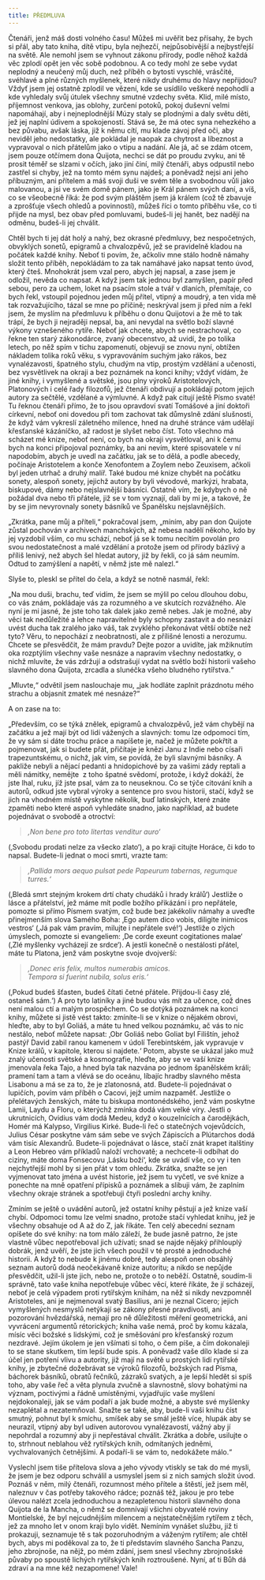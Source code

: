 ```yaml
---
title: PŘEDMLUVA
---
```


  

Čtenáři, jenž máš dosti volného času! Můžeš mi uvěřit bez přísahy, že bych si přál, aby tato kniha, dítě vtipu, byla nejhezčí, nejpůsobivější a nejbystřejší na světě. Ale nemohl jsem se vyhnout zákonu přírody, podle něhož každá věc zplodí opět jen věc sobě podobnou. A co tedy mohl ze sebe vydat neplodný a neučený můj duch, než příběh o bytosti vyschlé, vrásčité, svéhlavé a plné různých myšlenek, které nikdy druhému do hlavy nepřijdou? Vždyť jsem jej ostatně zplodil ve vězení, kde se usídlilo veškeré nepohodlí a kde vyhledaly svůj útulek všechny smutné vzdechy světa. Klid, milé místo, příjemnost venkova, jas oblohy, zurčení potoků, pokoj duševní velmi napomáhají, aby i nejneplodnější Múzy staly se plodnými a daly světu děti, jež jej naplní údivem a spokojeností. Stává se, že má otec syna nehezkého a bez půvabu, avšak láska, již k němu cítí, mu klade závoj před oči, aby neviděl jeho nedostatky, ale pokládal je naopak za chytrost a líbeznost a vypravoval o nich přátelům jako o vtipu a nadání. Ale já, ač se zdám otcem, jsem pouze otčímem dona Quijota, nechci se dát po proudu zvyku, ani tě prosit téměř se slzami v očích, jako jiní činí, milý čtenáři, abys odpustil nebo zastřel si chyby, jež na tomto mém synu najdeš; a poněvadž nejsi ani jeho příbuzným, ani přítelem a máš svoji duši ve svém těle a svobodnou vůli jako malovanou, a jsi ve svém domě pánem, jako je Král pánem svých daní, a víš, co se všeobecně říká: že pod svým pláštěm jsem já králem (což tě zbavuje a zprošťuje všech ohledů a povinností), můžeš říci o tomto příběhu vše, co ti přijde na mysl, bez obav před pomluvami, budeš-li jej hanět, bez nadějí na odměnu, budeš-li jej chválit.

Chtěl bych ti jej dát holý a nahý, bez okrasné předmluvy, bez nespočetných, obvyklých sonetů, epigramů a chvalozpěvů, jež se pravidelně kladou na počátek každé knihy. Neboť ti povím, že, ačkoliv mne stálo hodně námahy složit tento příběh, nepokládám to za tak namáhavé jako napsat tento úvod, který čteš. Mnohokrát jsem vzal pero, abych jej napsal, a zase jsem je odložil, nevěda co napsat. A když jsem tak jednou byl zamyšlen, papír před sebou, pero za uchem, loket na psacím stole a tvář v dlaních, přemítaje, co bych řekl, vstoupil pojednou jeden můj přítel, vtipný a moudrý, a ten vida mě tak rozvažujícího, tázal se mne po příčině; neskrýval jsem ji před ním a řekl jsem, že myslím na předmluvu k příběhu o donu Quijotovi a že mě to tak trápí, že bych ji nejraději nepsal, ba, ani nevydal na světlo boží slavné výkony vznešeného rytíře. Neboť jak chcete, abych se nestrachoval, co řekne ten starý zákonodárce, zvaný obecenstvo, až uvidí, že po tolika letech, po něž spím v tichu zapomenutí, objevuji se znovu nyní, obtížen nákladem tolika roků věku, s vypravováním suchým jako rákos, bez vynalézavosti, špatného stylu, chudým na vtip, prostým vzdělání a učenosti, bez vysvětlivek na okraji a bez poznámek na konci knihy; vždyť vídám, že jiné knihy, i vymyšlené a světské, jsou plny výroků Aristotelových, Platonových i celé řady filozofů, jež čtenáři obdivují a pokládají potom jejich autory za sečtělé, vzdělané a výmluvné. A když pak citují ještě Písmo svaté! Tu řeknou čtenáři přímo, že to jsou opravdoví svatí Tomášové a jiní doktoři církevní, neboť oni dovedou při tom zachovat tak důmyslně zdání slušnosti, že když vám vykreslí záletného milence, hned na druhé stránce vám udělají křesťanské kázáníčko, až radost je slyšet nebo číst. Toto všechno má scházet mé knize, neboť není, co bych na okraji vysvětloval, ani k čemu bych na konci připojoval poznámky, ba ani nevím, které spisovatele v ní napodobím, abych je uvedl na začátku, jak se to dělá, a podle abecedy, počínaje Aristotelem a konče Xenofontem a Zoylem nebo Zeuxisem, ačkoli byl jeden utrhač a druhý malíř. Také budou mé knize chybět na počátku sonety, alespoň sonety, jejichž autory by byli vévodové, markýzi, hrabata, biskupové, dámy nebo nejslavnější básníci. Ostatně vím, že kdybych o ně požádal dva nebo tři přátele, již se v tom vyznají, dali by mi je, a takové, že by se jim nevyrovnaly sonety básníků ve Španělsku nejslavnějších.

„Zkrátka, pane můj a příteli,“ pokračoval jsem, „míním, aby pan don Quijote zůstal pochován v archivech manchských, až nebesa nadělí někoho, kdo by jej vyzdobil vším, co mu schází, neboť já se k tomu necítím povolán pro svou nedostatečnost a malé vzdělání a protože jsem od přírody bázlivý a příliš lenivý, než abych šel hledat autory, již by řekli, co já sám neumím. Odtud to zamýšlení a napětí, v němž jste mě nalezl.“

Slyše to, pleskl se přítel do čela, a když se notně nasmál, řekl:

„Na mou duši, brachu, teď vidím, že jsem se mýlil po celou dlouhou dobu, co vás znám, pokládaje vás za rozumného a ve skutcích rozvážného. Ale nyní je mi jasné, že jste toho tak dalek jako země nebes. Jak je možné, aby věci tak nedůležité a lehce napravitelné byly schopny zastavit a do nesnází uvést ducha tak zralého jako váš, tak zvyklého překonávat větší obtíže než tyto? Věru, to nepochází z neobratnosti, ale z přílišné lenosti a nerozumu. Chcete se přesvědčit, že mám pravdu? Dejte pozor a uvidíte, jak mžiknutím oka rozptýlím všechny vaše nesnáze a napravím všechny nedostatky, o nichž mluvíte, že vás zdržují a odstrašují vydat na světlo boží historii vašeho slavného dona Quijota, zrcadla a slunéčka všeho bludného rytířstva.“

„Mluvte,“ odvětil jsem naslouchaje mu, „jak hodláte zaplnit prázdnotu mého strachu a objasnit zmatek mé nesnáze?“

A on zase na to:

„Především, co se týká znělek, epigramů a chvalozpěvů, jež vám chybějí na začátku a jež mají být od lidí vážených a slavných: tomu lze odpomoci tím, že vy sám si dáte trochu práce a napíšete je, načež je můžete pokřtít a pojmenovat, jak si budete přát, přičítaje je knězi Janu z Indie nebo císaři trapezuntskému, o nichž, jak vím, se povídá, že byli slavnými básníky. A pakliže nebyli a nějací pedanti a hnidopichové by za vašimi zády reptali a měli námitky, nemějte  z toho špatné svědomí, protože, i když dokáží, že jste lhal, ruku, jíž jste psal, vám za to neuseknou. Co se týče citování knih a autorů, odkud jste vybral výroky a sentence pro svou historii, stačí, když se jich na vhodném místě vyskytne několik, buď latinských, které znáte zpaměti nebo které aspoň vyhledáte snadno, jako například, až budete pojednávat o svobodě a otroctví:

> _‚Non bene pro toto litertas venditur auro‘_

(‚Svobodu prodati nelze za všecko zlato‘), a po kraji citujte Horáce, či kdo to napsal. Budete-li jednat o moci smrti, vrazte tam:

> _‚Pallida mors aequo pulsat pede Papeurum tabernas, regumque turres.‘_

(‚Bledá smrt stejným krokem drtí chaty chudáků i hrady králů‘) Jestliže o lásce a přátelství, jež máme mít podle božího přikázání i pro nepřátele, pomozte si přímo Písmem svatým, což bude bez jakékoliv námahy a uveďte přinejmenším slova Samého Boha: ‚Ego autem dico vobis, diligite inimicos vestros‘ (‚Já pak vám pravím, milujte i nepřátele své!‘) Jestliže o zlých úmyslech, pomozte si evangeliem: ‚De corde exeunt cogitationes malae‘ (‚Zlé myšlenky vycházejí ze srdce‘). A jestli konečně o nestálosti přátel, máte tu Platona, jenž vám poskytne svoje dvojverší:

> _‚Donec eris felix, multos numerabis amicos.  
> Tempora si fuerint nubila, solus eris.‘_

(‚Pokud budeš šťasten, budeš čítati četné přátele. Přijdou-li časy zlé, ostaneš sám.‘) A pro tyto latiníky a jiné budou vás mít za učence, což dnes není malou ctí a malým prospěchem. Co se dotýká poznámek na konci knihy, můžete si jistě vést takto: zmíníte-li se v knize o nějakém obrovi, hleďte, aby to byl Goliáš, a máte tu hned velkou poznámku, ač vás to nic nestálo, neboť můžete napsat: ‚Obr Goliáš nebo Goliat byl Filištín, jehož pastýř David zabil ranou kamenem v údolí Terebintském, jak vypravuje v Knize králů, v kapitole, kterou si najdete.‘ Potom, abyste se ukázal jako muž znalý učenosti světské a kosmografie, hleďte, aby se ve vaší knize jmenovala řeka Tajo, a hned byla tak nazvána po jednom španělském králi; pramení tam a tam a vlévá se do oceánu, líbajíc hradby slavného města Lisabonu a má se za to, že je zlatonosná, atd. Budete-li pojednávat o lupičích, povím vám příběh o Cacovi, jejž umím nazpaměť. Jestliže o přelétavých ženských, máte tu biskupa montonédského, jenž vám poskytne Lamii, Laydu a Floru, o kterýchž zmínka dodá vám velké víry. Jestli o ukrutnicích, Ovidius vám dodá Medeu, když o kouzelnících a čarodějkách, Homér má Kalypso, Virgilius Kirké. Bude-li řeč o statečných vojevůdcích, Julius César poskytne vám sám sebe ve svých Zápiscích a Plútarchos dodá vám tisíc Alexandrů. Budete-li pojednávat o lásce, stačí znát krapet italštiny a Leon Hebreo vám příkladů naloží vrchovatě; a nechcete-li odbíhat do ciziny, máte doma Fonsecovu ‚Lásku boží‘, kde se uvádí vše, co vy i ten nejchytřejší mohl by si jen přát v tom ohledu. Zkrátka, snažte se jen vyjmenovat tato jména a uvést historie, jež jsem tu vyčetl, ve své knize a ponechte na mně opatření přípisků a poznámek a slibuji vám, že zaplním všechny okraje stránek a spotřebuji čtyři poslední archy knihy.

Zmíním se ještě o uvádění autorů, jež ostatní knihy pěstují a jež knize vaší chybí. Odpomoci tomu lze velmi snadno, protože stačí vyhledat knihu, jež je všechny obsahuje od A až do Z, jak říkáte. Ten celý abecední seznam opíšete do své knihy: na tom málo záleží, že bude jasně patrno, že jste vlastně vůbec nepotřeboval jich užívati; snad se najde nějaký přihlouplý dobrák, jenž uvěří, že jste jich všech použil v té prosté a jednoduché historii. A když to nebude k jinému dobré, tedy alespoň onen obsáhlý seznam autorů dodá neočekávaně knize autoritu; a nikdo se nepůjde přesvědčit, užil-li jste jich, nebo ne, protože o to neběží. Ostatně, soudím-li správně, tato vaše kniha nepotřebuje vůbec věcí, které říkáte, že jí scházejí, neboť je celá výpadem proti rytířským knihám, na něž si nikdy nevzpomněl Aristoteles, ani je nejmenoval svatý Basilius, ani je neznal Cicero; jejich vymyšlených nesmyslů netýkají se zákony přesné pravdivosti, ani pozorování hvězdářská, nemají pro ně důležitosti měření geometrická, ani vyvrácení argumentů rétorických; kniha vaše nemá, proč by komu kázala, mísíc věci božské s lidskými, což je směšování pro křesťanský rozum nezdravé. Jejím úkolem je jen všímati si toho, o čem píše, a čím dokonaleji to se stane skutkem, tím lepší bude spis. A poněvadž vaše dílo klade si za účel jen potření vlivu a autority, již mají na světě u prostých lidí rytířské knihy, je zbytečné dožebrávat se výroků filozofů, božských rad Písma, báchorek básníků, obratů řečníků, zázraků svatých, a je lepší hledět si spíš toho, aby vaše řeč a věta plynula zvučně a slavnostně, slovy bohatými na význam, poctivými a řádně umístěnými, vyjadřujíc vaše myšlení nejdokonaleji, jak se vám podaří a jak bude možné, a abyste své myšlenky nezaplétal a nezatemňoval. Snažte se také, aby, bude-li vaši knihu číst smutný, pohnut byl k smíchu, smíšek aby se smál ještě více, hlupák aby se neurazil, vtipný aby byl udiven autorovou vynalézavostí, vážný aby jí nepohrdal a rozumný aby ji nepřestával chválit. Zkrátka a dobře, usilujte o to, strhnout neblahou věž rytířských knih, odmítaných jedněmi, vychvalovaných četnějšími. A podaří-li se vám to, nedokážete málo.“

Vyslechl jsem tiše přítelova slova a jeho vývody vtiskly se tak do mé mysli, že jsem je bez odporu schválil a usmyslel jsem si z nich samých složit úvod. Poznáš v něm, milý čtenáři, rozumnost mého přítele a štěstí, jež jsem měl, naleznuv v čas potřeby takového rádce; poznáš též, jakou je pro tebe úlevou nalézt zcela jednoduchou a nezapletenou historii slavného dona Quijota de la Mancha, o němž se domnívají všichni obyvatelé roviny Montielské, že byl nejcudnějším milencem a nejstatečnějším rytířem z těch, jež za mnoho let v onom kraji bylo vidět. Nemíním vynášet službu, již ti prokazuji, seznamuje tě s tak pozoruhodným a váženým rytířem; ale chtěl bych, abys mi poděkoval za to, že ti představím slavného Sancha Panzu, jeho zbrojnoše, na nějž, po mém zdání, jsem snesl všechny zbrojnošské půvaby po spoustě lichých rytířských knih roztroušené. Nyní, ať ti Bůh dá zdraví a na mne kéž nezapomene! Vale!
